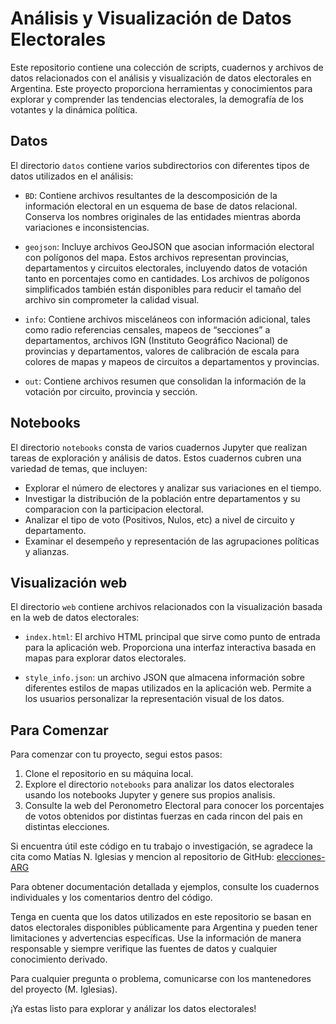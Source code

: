 # Análisis y Visualización de Datos Electorales

Este repositorio contiene una colección de scripts, cuadernos y archivos de datos relacionados con el análisis y visualización de datos electorales en Argentina. Este proyecto proporciona herramientas y conocimientos para explorar y comprender las tendencias electorales, la demografía de los votantes y la dinámica política.

## Datos

El directorio `datos` contiene varios subdirectorios con diferentes tipos de datos utilizados en el análisis:

- `BD`: Contiene archivos resultantes de la descomposición de la información electoral en un esquema de base de datos relacional. Conserva los nombres originales de las entidades mientras aborda variaciones e inconsistencias.

- `geojson`: Incluye archivos GeoJSON que asocian información electoral con polígonos del mapa. Estos archivos representan provincias, departamentos y circuitos electorales, incluyendo datos de votación tanto en porcentajes como en cantidades. Los archivos de polígonos simplificados también están disponibles para reducir el tamaño del archivo sin comprometer la calidad visual.

- `info`: Contiene archivos misceláneos con información adicional, tales como radio referencias censales, mapeos de “secciones” a departamentos, archivos IGN (Instituto Geográfico Nacional) de provincias y departamentos, valores de calibración de escala para colores de mapas y mapeos de circuitos a departamentos y provincias.

- `out`: Contiene archivos resumen que consolidan la información de la votación por circuito, provincia y sección.

## Notebooks

El directorio `notebooks` consta de varios cuadernos Jupyter que realizan tareas de exploración y análisis de datos. Estos cuadernos cubren una variedad de temas, que incluyen:

- Explorar el número de electores y analizar sus variaciones en el tiempo.
- Investigar la distribución de la población entre departamentos y su comparacion con la participacion electoral.
- Analizar el tipo de voto (Positivos, Nulos, etc) a nivel de circuito y departamento.
- Examinar el desempeño y representación de las agrupaciones políticas y alianzas.

## Visualización web

El directorio `web` contiene archivos relacionados con la visualización basada en la web de datos electorales:

- `index.html`: El archivo HTML principal que sirve como punto de entrada para la aplicación web. Proporciona una interfaz interactiva basada en mapas para explorar datos electorales.

- `style_info.json`: un archivo JSON que almacena información sobre diferentes estilos de mapas utilizados en la aplicación web. Permite a los usuarios personalizar la representación visual de los datos.

## Para Comenzar

Para comenzar con tu proyecto, segui estos pasos:

1. Clone el repositorio en su máquina local.
2. Explore el directorio `notebooks` para analizar los datos electorales usando los notebooks Jupyter y genere sus propios analisis.
3. Consulte la web del Peronometro Electoral para conocer los porcentajes de votos obtenidos por distintas fuerzas en cada rincon del pais en distintas elecciones.

Si encuentra útil este código en tu trabajo o investigación, se agradece la cita como Matías N. Iglesias y mencion al repositorio de GitHub: [elecciones-ARG](https://github.com/matuteiglesias/elecciones-ARG) 

Para obtener documentación detallada y ejemplos, consulte los cuadernos individuales y los comentarios dentro del código.

Tenga en cuenta que los datos utilizados en este repositorio se basan en datos electorales disponibles públicamente para Argentina y pueden tener limitaciones y advertencias específicas. Use la información de manera responsable y siempre verifique las fuentes de datos y cualquier conocimiento derivado.

Para cualquier pregunta o problema, comunicarse con los mantenedores del proyecto (M. Iglesias).

¡Ya estas listo para explorar y análizar los datos electorales!
